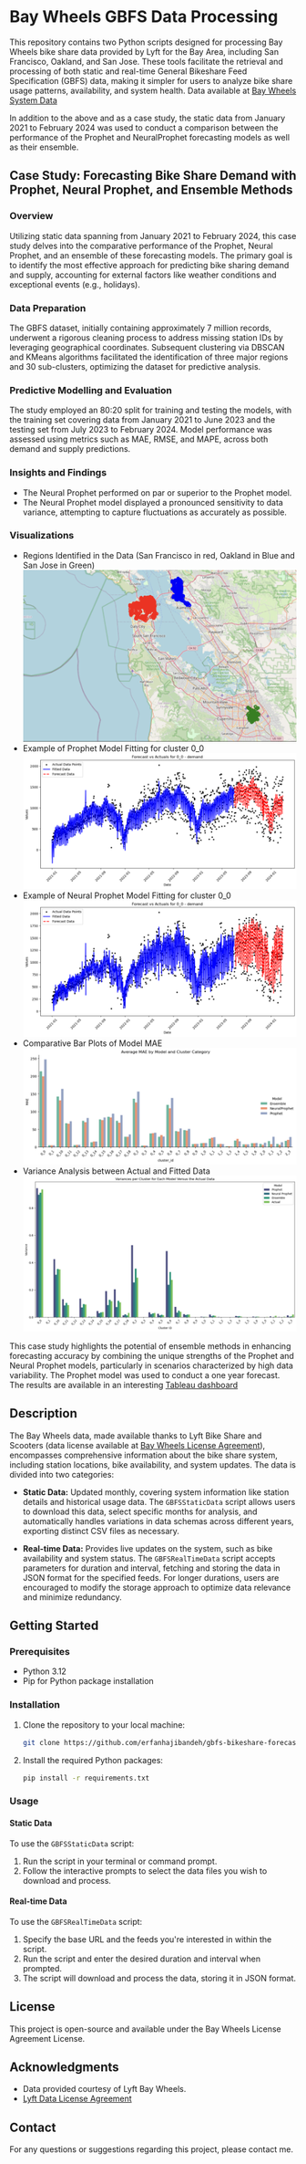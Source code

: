 # Bay Wheels GBFS Data Processing 

This repository contains two Python scripts designed for processing Bay Wheels bike share data provided by Lyft for the Bay Area, including San Francisco, Oakland, and San Jose. These tools facilitate the retrieval and processing of both static and real-time General Bikeshare Feed Specification (GBFS) data, making it simpler for users to analyze bike share usage patterns, availability, and system health. Data available at [Bay Wheels System Data](https://www.lyft.com/bikes/bay-wheels/system-data)

In addition to the above and as a case study, the static data from January 2021 to February 2024 was used to conduct a comparison between the performance of the Prophet and NeuralProphet forecasting models as well as their ensemble. 


## Case Study: Forecasting Bike Share Demand with Prophet, Neural Prophet, and Ensemble Methods

### Overview

Utilizing static data spanning from January 2021 to February 2024, this case study delves into the comparative performance of the Prophet, Neural Prophet, and an ensemble of these forecasting models. The primary goal is to identify the most effective approach for predicting bike sharing demand and supply, accounting for external factors like weather conditions and exceptional events (e.g., holidays).

### Data Preparation

The GBFS dataset, initially containing approximately 7 million records, underwent a rigorous cleaning process to address missing station IDs by leveraging geographical coordinates. Subsequent clustering via DBSCAN and KMeans algorithms facilitated the identification of three major regions and 30 sub-clusters, optimizing the dataset for predictive analysis.

### Predictive Modelling and Evaluation

The study employed an 80:20 split for training and testing the models, with the training set covering data from January 2021 to June 2023 and the testing set from July 2023 to February 2024. Model performance was assessed using metrics such as MAE, RMSE, and MAPE, across both demand and supply predictions.

### Insights and Findings

- The Neural Prophet performed on par or superior to the Prophet model.
- The Neural Prophet model displayed a pronounced sensitivity to data variance, attempting to capture fluctuations as accurately as possible.


### Visualizations

- Regions Identified in the Data (San Francisco in red, Oakland in Blue and San Jose in Green)
  ![Regions Visualization Placeholder](case_study/images/regions.png)
- Example of Prophet Model Fitting for cluster 0_0
  ![Prophet Model Fitting Placeholder](case_study/images/prophet.png)
- Example of Neural Prophet Model Fitting for cluster 0_0
  ![Neural Prophet Model Fitting Placeholder](case_study/images/neuralprophet.png)
- Comparative Bar Plots of Model MAE
  ![Bar Plot Metrics Placeholder](case_study/images/MAE.png)
- Variance Analysis between Actual and Fitted Data
  ![Variance Comparison Placeholder](case_study/images/variance.png)

This case study highlights the potential of ensemble methods in enhancing forecasting accuracy by combining the unique strengths of the Prophet and Neural Prophet models, particularly in scenarios characterized by high data variability. The Prophet model was used to conduct a one year forecast. The results are available in an interesting
[ Tableau dashboard](https://public.tableau.com/app/profile/erfan.hajibandeh/viz/BaywheelsBikeShareDashboard/Forecaster)

## Description

The Bay Wheels data, made available thanks to Lyft Bike Share and Scooters (data license available at [Bay Wheels License Agreement](https://baywheels-assets.s3.amazonaws.com/data-license-agreement.html)), encompasses comprehensive information about the bike share system, including station locations, bike availability, and system updates. The data is divided into two categories:

- **Static Data:** Updated monthly, covering system information like station details and historical usage data. The `GBFSStaticData` script allows users to download this data, select specific months for analysis, and automatically handles variations in data schemas across different years, exporting distinct CSV files as necessary.

- **Real-time Data:** Provides live updates on the system, such as bike availability and system status. The `GBFSRealTimeData` script accepts parameters for duration and interval, fetching and storing the data in JSON format for the specified feeds. For longer durations, users are encouraged to modify the storage approach to optimize data relevance and minimize redundancy.

## Getting Started

### Prerequisites
- Python 3.12
- Pip for Python package installation

### Installation
1. Clone the repository to your local machine:
   ```sh
   git clone https://github.com/erfanhajibandeh/gbfs-bikeshare-forecasting.git
   ```
2. Install the required Python packages:
   ```sh
   pip install -r requirements.txt
   ```
### Usage

#### Static Data

To use the `GBFSStaticData` script:
1. Run the script in your terminal or command prompt.
2. Follow the interactive prompts to select the data files you wish to download and process.

#### Real-time Data

To use the `GBFSRealTimeData` script:
1. Specify the base URL and the feeds you're interested in within the script.
2. Run the script and enter the desired duration and interval when prompted.
3. The script will download and process the data, storing it in JSON format.

## License

This project is open-source and available under the Bay Wheels License Agreement License.

## Acknowledgments

- Data provided courtesy of Lyft Bay Wheels.
- [Lyft Data License Agreement](https://baywheels-assets.s3.amazonaws.com/data-license-agreement.html)

## Contact
For any questions or suggestions regarding this project, please contact me.
